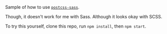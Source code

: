 Sample of how to use [`postcss-sass`](https://github.com/csstools/postcss-sass).

Though, it doesn't work for me with Sass. Although it looks okay with SCSS.

To try this yourself, clone this repo, run `npm install`, then `npm start`.
